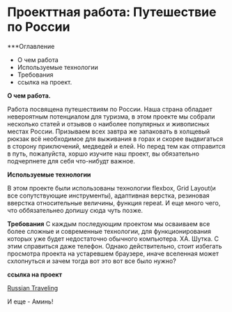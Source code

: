 ﻿# Проекттная работа: Путешествие по России

***Оглавление
* О чем работа
* Используемые технологии
* Требования
* ссылка на проект.


**О чем работа.**

Работа посвящена путешествиям по России. 
Наша страна обладает невероятным потенциалом для туризма, в этом проекте мы собрали несколько статей и отзывов о 
наиболее популярных и живописных местах России. Призываем всех завтра же запаковать в холщевый рюкзак всё 
необходимое для выживания в горах и скорее выдвигаться в сторону приключений, медведей и елей.
Но перед тем как отправится в путь, пожалуйста,  хоршо изучите наш проект, вы обязательно подчерпнете для себя что-нибудт важное.


**Используемые технологии**

В этом проекте были использованы технологии flexbox, Grid Layout(и все сопутствующие инструменты), адаптивная верстка, резиновая вверстка
относительные величины, функция repeat. И еще много чего, что оббязательнео допишу сюда чуть позже.



**Требования**
С каждым последующим проектом  мы осваиваем все более сложные и современные технологии, для функционирования которых
уже будет  недостаточно обычного компьютера. ХА. Шутка. С этим справиться даже телефон. Однако действительно, стоит 
избегать просмотра проекта на устаревшем браузере, иначе вселенная может схлопнуться и зачем тогда вот это вот все 
было нужно?

**ссылка на проект** 

[Russian Traveling](https://dinosaurcreative.github.io/russian-travel/)


И еще - Аминь!


